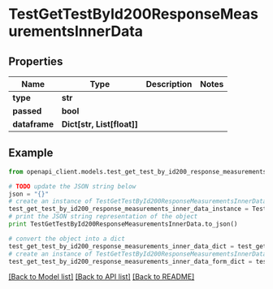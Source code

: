# TestGetTestById200ResponseMeasurementsInnerData


## Properties

Name | Type | Description | Notes
------------ | ------------- | ------------- | -------------
**type** | **str** |  | 
**passed** | **bool** |  | 
**dataframe** | **Dict[str, List[float]]** |  | 

## Example

```python
from openapi_client.models.test_get_test_by_id200_response_measurements_inner_data import TestGetTestById200ResponseMeasurementsInnerData

# TODO update the JSON string below
json = "{}"
# create an instance of TestGetTestById200ResponseMeasurementsInnerData from a JSON string
test_get_test_by_id200_response_measurements_inner_data_instance = TestGetTestById200ResponseMeasurementsInnerData.from_json(json)
# print the JSON string representation of the object
print TestGetTestById200ResponseMeasurementsInnerData.to_json()

# convert the object into a dict
test_get_test_by_id200_response_measurements_inner_data_dict = test_get_test_by_id200_response_measurements_inner_data_instance.to_dict()
# create an instance of TestGetTestById200ResponseMeasurementsInnerData from a dict
test_get_test_by_id200_response_measurements_inner_data_form_dict = test_get_test_by_id200_response_measurements_inner_data.from_dict(test_get_test_by_id200_response_measurements_inner_data_dict)
```
[[Back to Model list]](../README.md#documentation-for-models) [[Back to API list]](../README.md#documentation-for-api-endpoints) [[Back to README]](../README.md)


